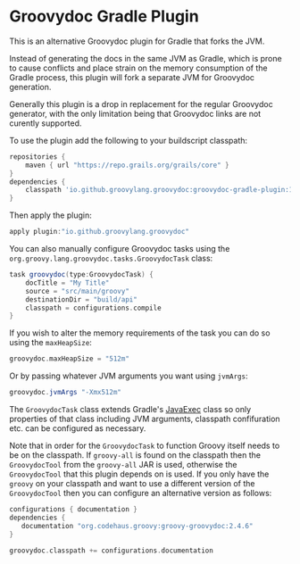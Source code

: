 Groovydoc Gradle Plugin
=======================

This is an alternative Groovydoc plugin for Gradle that forks the JVM.
 
Instead of generating the docs in the same JVM as Gradle, which is prone to cause conflicts and place strain on the memory consumption of the Gradle process, this plugin will fork a separate JVM for Groovydoc generation.

Generally this plugin is a drop in replacement for the regular Groovydoc generator, with the only limitation being that Groovydoc links are not curently supported. 

To use the plugin add the following to your buildscript classpath:

```groovy
repositories {
    maven { url "https://repo.grails.org/grails/core" }
}
dependencies {
    classpath 'io.github.groovylang.groovydoc:groovydoc-gradle-plugin:1.0.1'
}
```

Then apply the plugin:

```groovy
apply plugin:"io.github.groovylang.groovydoc"
```

You can also manually configure Groovydoc tasks using the `org.groovy.lang.groovydoc.tasks.GroovydocTask` class:

```groovy
task groovydoc(type:GroovydocTask) {
    docTitle = "My Title"
    source = "src/main/groovy"
    destinationDir = "build/api"
    classpath = configurations.compile
}
```

If you wish to alter the memory requirements of the task you can do so using the `maxHeapSize`:

```groovy
groovydoc.maxHeapSize = "512m"
```

Or by passing whatever JVM arguments you want using `jvmArgs`:

```groovy
groovydoc.jvmArgs "-Xmx512m"
```

The `GroovydocTask` class extends Gradle's [JavaExec](https://docs.gradle.org/current/dsl/org.gradle.api.tasks.JavaExec.html) class so only properties of that class including JVM arguments, classpath confifuration etc. can be configured as necessary.

Note that in order for the `GroovydocTask` to function Groovy itself needs to be on the classpath. If `groovy-all` is found on the classpath then the `GroovydocTool` from the `groovy-all` JAR is used, otherwise the `GroovydocTool` that this plugin depends on is used. If you only have the `groovy` on your classpath and want to use a different version of the `GroovydocTool` then you can configure an alternative version as follows:

```groovy
configurations { documentation }
dependencies {
   documentation "org.codehaus.groovy:groovy-groovydoc:2.4.6"
}

groovydoc.classpath += configurations.documentation
```

